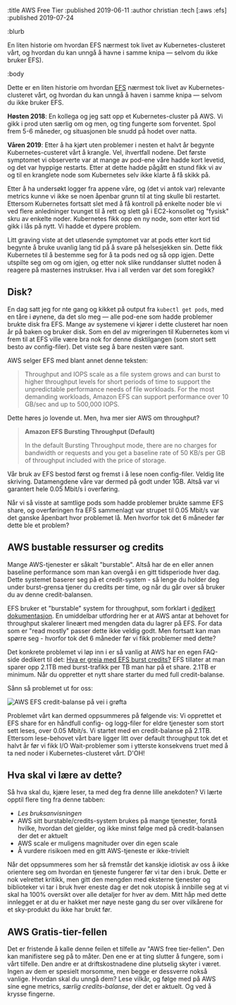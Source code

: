 :title AWS Free Tier
:published 2019-06-11
:author christian
:tech [:aws :efs]
:published 2019-07-24

:blurb

En liten historie om hvordan EFS nærmest tok livet av Kubernetes-clusteret vårt,
og hvordan du kan unngå å havne i samme knipa — selvom du ikke bruker EFS).

:body

Dette er en liten historie om hvordan [EFS](https://aws.amazon.com/efs/) nærmest
tok livet av Kubernetes-clusteret vårt, og hvordan du kan unngå å haven i samme
knipa — selvom du ikke bruker EFS.

**Høsten 2018**: En kollega og jeg satt opp et Kubernetes-cluster på AWS. Vi gikk i
prod uten særlig om og men, og ting fungerte som forventet. Spol frem 5-6
måneder, og situasjonen ble snudd på hodet over natta.

**Våren 2019**: Etter å ha kjørt uten problemer i nesten et halvt år begynte
Kubernetes-custeret vårt å krangle. Vel, ihvertfall nodene. Det første symptomet
vi observerte var at mange av pod-ene våre hadde kort levetid, og det var
hyppige restarts. Etter at dette hadde pågått en stund fikk vi av og til en
kranglete node som Kubernetes selv ikke klarte å få skikk på.

Etter å ha undersøkt logger fra appene våre, og (det vi antok var) relevante
metrics kunne vi ikke se noen åpenbar grunn til at ting skulle bli restartet.
Ettersom Kubernetes fortsatt slet med å få kontroll på enkelte noder ble vi ved
flere anledninger tvunget til å rett og slett gå i EC2-konsollet og "fysisk"
skru av enkelte noder. Kubernetes fikk opp en ny node, som etter kort tid gikk i
lås på nytt. Vi hadde et dypere problem.

Litt graving viste at det utløsende symptomet var at pods etter kort tid begynte
å bruke uvanlig lang tid på å svare på helsesjekken sin. Dette fikk Kubernetes
til å bestemme seg for å ta pods ned og så opp igjen. Dette utspilte seg om og
om igjen, og etter nok slike runddanser sluttet noden å reagere på masternes
instrukser. Hva i all verden var det som foregikk?

## Disk?

En dag satt jeg for nte gang og kikket på output fra `kubectl get pods`, med en
tåre i øynene, da det slo meg — alle pod-ene som hadde problemer brukte disk fra
EFS. Mange av systemene vi kjører i dette clusteret har noen år på baken og
bruker disk. Som en del av migreringen til Kubernetes kom vi frem til at EFS
ville være bra nok for denne disktilgangen (som stort sett besto av
config-filer). Det viste seg å bare nesten være sant.

AWS selger EFS med blant annet denne teksten:

> Throughput and IOPS scale as a file system grows and can burst to higher
> throughput levels for short periods of time to support the unpredictable
> performance needs of file workloads. For the most demanding workloads, Amazon
> EFS can support performance over 10 GB/sec and up to 500,000 IOPS.

Dette høres jo lovende ut. Men, hva mer sier AWS om throughput?

>**Amazon EFS Bursting Throughput (Default)**
>
>In the default Bursting Throughput mode, there are no charges for bandwidth or
>requests and you get a baseline rate of 50 KB/s per GB of throughput included
>with the price of storage.

Vår bruk av EFS bestod først og fremst i å lese noen config-filer. Veldig lite
skriving. Datamengdene våre var dermed på godt under 1GB. Altså var vi garantert
hele 0.05 Mbit/s i overføring.

Når vi så visste at samtlige pods som hadde problemer brukte samme EFS share, og
overføringen fra EFS sammenlagt var strupet til 0.05 Mbit/s var det ganske
åpenbart hvor problemet lå. Men hvorfor tok det 6 måneder før dette ble et
problem?

## AWS bustable ressurser og credits

Mange AWS-tjenester er såkalt "burstable". Altså har de en eller annen baseline
performance som man kan overgå i en gitt tidsperiode hver dag. Dette systemet
baserer seg på et credit-system - så lenge du holder deg under burst-grensa
tjener du credits per time, og når du går over så bruker du av denne
credit-balansen.

EFS bruker et "burstable" system for throughput, som forklart i [dedikert
dokumentasjon](https://docs.aws.amazon.com/efs/latest/ug/performance.html#throughput-modes).
En umiddelbar utfordring her er at AWS antar at behovet for throughput skalerer
lineært med mengden data du lagrer på EFS. For data som er "read mostly" passer
dette ikke veldig godt. Men fortsatt kan man spørre seg - hvorfor tok det 6
måneder før vi fikk problemer med dette?

Det konkrete problemet vi løp inn i er så vanlig at AWS har en egen FAQ-side
dedikert til det: [Hva er greia med EFS burst
credits?](https://aws.amazon.com/premiumsupport/knowledge-center/efs-burst-credits/)
EFS tillater at man sparer opp 2.1TB med burst-trafikk per TB man har på et
share. 2.1TB er minimum. Når du oppretter et nytt share starter du med full
credit-balanse.

Sånn så problemet ut for oss:

![AWS EFS credit-balanse på vei i grøfta](/images/blogg/burst.png)

Problemet vårt kan dermed oppsummeres på følgende vis: Vi opprettet et EFS
share for en håndfull config- og logg-filer for eldre tjenester som stort sett
leses, over 0.05 Mbit/s. Vi startet med en credit-balanse på 2.1TB. Ettersom
lese-behovet vårt bare ligger litt over default throughput tok det et halvt år
før vi fikk I/O Wait-problemer som i ytterste konsekvens truet med å ta ned
noder i Kubernetes-clusteret vårt. D'OH!

## Hva skal vi lære av dette?

Så hva skal du, kjære leser, ta med deg fra denne lille anekdoten? Vi lærte
opptil flere ting fra denne tabben:

- *Les bruksanvisningen*
- AWS sitt burstable/credits-system brukes på mange tjenester, forstå hvilke,
  hvordan det gjelder, og ikke minst følge med på credit-balansen der det er
  aktuelt
- AWS scale er muligens magnituder over din egen scale
- Å vurdere risikoen med en gitt AWS-tjeneste er ikke-trivielt

Når det oppsummeres som her så fremstår det kanskje idiotisk av oss å ikke
orientere seg om hvordan en tjeneste fungerer før vi tar den i bruk. Dette er
nok velrettet kritikk, men gitt den mengden med eksterne tjenester og
biblioteker vi tar i bruk hver eneste dag er det nok utopisk å innbille seg at
vi skal ha 100% oversikt over alle detaljer for hver av dem. Mitt håp med dette
innlegget er at du er hakket mer nøye neste gang du ser over vilkårene for et
sky-produkt du ikke har brukt før.

## AWS Gratis-tier-fellen

Det er fristende å kalle denne feilen et tilfelle av "AWS free tier-fellen". Den
kan manifistere seg på to måter. Den ene er at ting slutter å fungere, som i
vårt tilfelle. Den andre er at driftskostnadene dine plutselig skyter i været.
Ingen av dem er spesielt morsomme, men begge er dessverre nokså vanlige. Hvordan
skal du unngå dem? Lese vilkår, og følge med på AWS sine egne metrics, *særlig
credits-balanse*, der det er aktuelt. Og ved å krysse fingerne.
